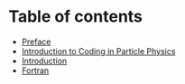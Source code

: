 # Table of contents

* [Preface](preface.html)
* [Introduction to Coding in Particle Physics](README.html)
* [Introduction](introduction.html)
* [Fortran](fortran.html)
